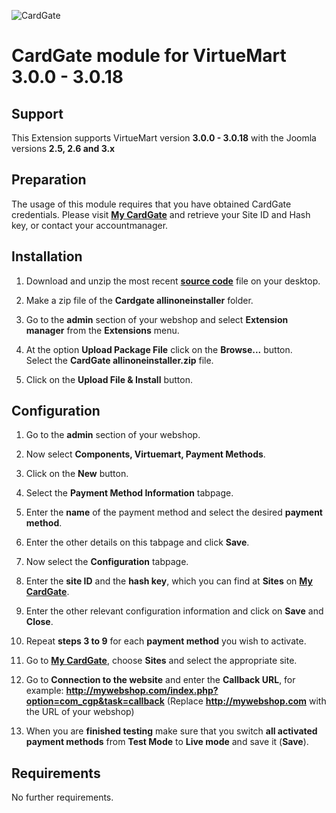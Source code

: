 ![CardGate](https://cdn.curopayments.net/thumb/200/logos/cardgate.png)

# CardGate module for VirtueMart 3.0.0 - 3.0.18

## Support

This Extension supports VirtueMart version **3.0.0 - 3.0.18** with the Joomla versions **2.5, 2.6 and 3.x**

## Preparation

The usage of this module requires that you have obtained CardGate credentials.
Please visit [**My CardGate**](https://my.cardgate.com/) and retrieve your Site ID and Hash key, or contact your accountmanager.

## Installation
1. Download and unzip the most recent [**source code**](https://github.com/cardgate/virtuemart3/releases) file on your desktop.

2. Make a zip file of the **Cardgate allinoneinstaller** folder.

3. Go to the **admin** section of your webshop and select **Extension manager** from the **Extensions** menu.

4. At the option **Upload Package File** click on the **Browse...** button.  
   Select the **CardGate allinoneinstaller.zip** file.
   
5. Click on the **Upload File & Install** button.
  
## Configuration

1. Go to the **admin** section of your webshop.

2. Now select **Components, Virtuemart, Payment Methods**.

3. Click on the **New** button. 

4. Select the **Payment Method Information** tabpage.

5. Enter the **name** of the payment method and select the desired **payment method**.

6. Enter the other details on this tabpage and click **Save**.

7. Now select the **Configuration** tabpage.

8. Enter the **site ID** and the **hash key**, which you can find at **Sites** on [**My CardGate**](https://my.cardgate.com/).

9. Enter the other relevant configuration information and click on **Save** and **Close**.

10. Repeat **steps 3 to 9** for each **payment method** you wish to activate.

11. Go to [**My CardGate**](https://my.cardgate.com/), choose **Sites** and select the appropriate site.

12. Go to **Connection to the website** and enter the **Callback URL**, for example:
    **http://mywebshop.com/index.php?option=com_cgp&task=callback**
    (Replace **http://mywebshop.com** with the URL of your webshop)

13. When you are **finished testing** make sure that you switch **all activated payment methods** from **Test Mode** to **Live mode** and save it (**Save**). 
 
## Requirements

No further requirements.
